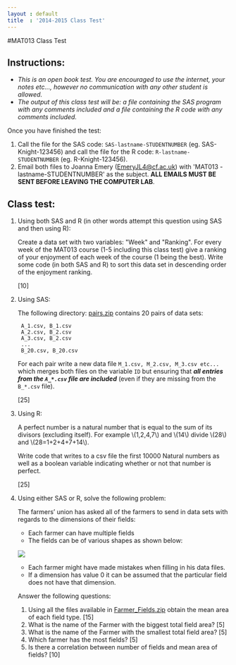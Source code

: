 ```yaml
---
layout : default
title  : '2014-2015 Class Test'
---
```

#MAT013 Class Test

## Instructions:

- *This is an open book test. You are encouraged to use the internet, your notes etc..., however no communication with any other student is allowed.*
- *The output of this class test will be: a file containing the SAS program with any comments included and a file containing the R code with any comments included.*

Once you have finished the test:

1. Call the file for the SAS code: `SAS-lastname-STUDENTNUMBER` (eg. SAS-Knight-123456) and call the file for the R code: `R-lastname-STUDENTNUMBER` (eg. R-Knight-123456).
2. Email both files to Joanna Emery (EmeryJL4@cf.ac.uk) with 'MAT013 - lastname-STUDENTNUMBER' as the subject. **ALL EMAILS MUST BE SENT BEFORE LEAVING THE COMPUTER LAB**.

## Class test:

1. Using both SAS and R (in other words attempt this question using SAS and then using R):

    Create a data set with two variables: "Week" and "Ranking". For every week of the MAT013 course (1-5 including this class test) give a ranking of your enjoyment of each week of the course (1 being the best). Write some code (in both SAS and R) to sort this data set in descending order of the enjoyment ranking.

    [10]

2. Using SAS:

    The following directory:
    [pairs.zip]({{site.baseurl}}/Assessment/ClassTest/2014-2015/data/pairs.zip)
    contains 20 pairs of data sets:

        A_1.csv, B_1.csv
        A_2.csv, B_2.csv
        A_3.csv, B_2.csv
        ...
        B_20.csv, B_20.csv

    For each pair write a new data file `M_1.csv, M_2.csv, M_3.csv etc...` which
    merges both files on the variable `ID` but ensuring that _**all entries from
    the `A_*.csv` file are included**_ (even if they are missing from the `B_*.csv`
    file).

    [25]

3. Using R:

    A perfect number is a natural number that is equal to the sum of its
    divisors (excluding itself). For example \\(1,2,4,7\\) and \\(14\\) divide
    \\(28\\) and \\(28=1+2+4+7+14\\).

    Write code that writes to a csv file the first 10000 Natural numbers as well
    as a boolean variable indicating whether or not that number is perfect.

    [25]

4. Using either SAS or R, solve the following problem:

    The farmers’ union has asked all of the farmers to send in data sets with
    regards to the dimensions of their fields:

    - Each farmer can have multiple fields
    - The fields can be of various shapes as shown below:

    ![]({{site.baseurl}}/Assessment/ClassTest/2014-2015/images/fields.png)

    - Each farmer might have made mistakes when filling in his data files.
    - If a dimension has value 0 it can be assumed that the particular field does
    not have that dimension.

    Answer the following questions:

    1. Using all the files available in
    [Farmer_Fields.zip]({{site.baseurl}}/Assessment/ClassTest/2014-2015/data/Farmer_Fields.zip)
    obtain the mean area of each field type. [15]
    2. What is the name of the Farmer with the biggest total field area? [5]
    3. What is the name of the Farmer with the smallest total field area? [5]
    4. Which farmer has the most fields? [5]
    5. Is there a correlation between number of fields and mean area of fields?
    [10]
